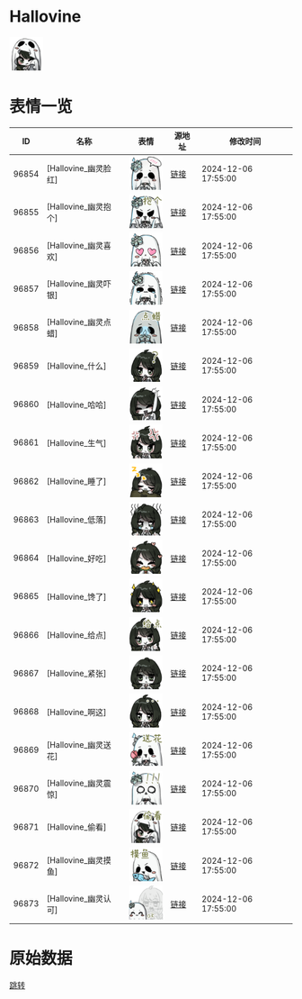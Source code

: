 # Hallovine

<img src="./cover.png" height="60" alt="cover" />

# 表情一览

|ID|名称|表情|源地址|修改时间|
|----|----|----|----|----|
|96854|[Hallovine_幽灵脸红]|<img src="./pic/096854_%5BHallovine_幽灵脸红%5D.png" height="60" alt="幽灵脸红"/>|[链接](https://i0.hdslb.com/bfs/garb/1614539563a4b11f6c513778e1181b1093c314e7.png)|2024-12-06 17:55:00|
|96855|[Hallovine_幽灵抱个]|<img src="./pic/096855_%5BHallovine_幽灵抱个%5D.png" height="60" alt="幽灵抱个"/>|[链接](https://i0.hdslb.com/bfs/garb/2d69417a7a34402a82e02ab8c70798bd59bf21dd.png)|2024-12-06 17:55:00|
|96856|[Hallovine_幽灵喜欢]|<img src="./pic/096856_%5BHallovine_幽灵喜欢%5D.png" height="60" alt="幽灵喜欢"/>|[链接](https://i0.hdslb.com/bfs/garb/50857e16e37c0cdce8acfde20e078b518399c46e.png)|2024-12-06 17:55:00|
|96857|[Hallovine_幽灵吓银]|<img src="./pic/096857_%5BHallovine_幽灵吓银%5D.png" height="60" alt="幽灵吓银"/>|[链接](https://i0.hdslb.com/bfs/garb/5b814b2ba54003ab25fc456113046a9416b6bf39.png)|2024-12-06 17:55:00|
|96858|[Hallovine_幽灵点蜡]|<img src="./pic/096858_%5BHallovine_幽灵点蜡%5D.png" height="60" alt="幽灵点蜡"/>|[链接](https://i0.hdslb.com/bfs/garb/fe5f4a383527f16357bbbd3114e3841cdf1f3036.png)|2024-12-06 17:55:00|
|96859|[Hallovine_什么]|<img src="./pic/096859_%5BHallovine_什么%5D.png" height="60" alt="什么"/>|[链接](https://i0.hdslb.com/bfs/garb/8f46e6bdc17de11620ccf267ea14d6b0287482aa.png)|2024-12-06 17:55:00|
|96860|[Hallovine_哈哈]|<img src="./pic/096860_%5BHallovine_哈哈%5D.png" height="60" alt="哈哈"/>|[链接](https://i0.hdslb.com/bfs/garb/b6f2f572e88f623e89d26331eaf4a88b8ef49da2.png)|2024-12-06 17:55:00|
|96861|[Hallovine_生气]|<img src="./pic/096861_%5BHallovine_生气%5D.png" height="60" alt="生气"/>|[链接](https://i0.hdslb.com/bfs/garb/7eeb6ee31c62be06b4a9e7a6b5306f3629380f9f.png)|2024-12-06 17:55:00|
|96862|[Hallovine_睡了]|<img src="./pic/096862_%5BHallovine_睡了%5D.png" height="60" alt="睡了"/>|[链接](https://i0.hdslb.com/bfs/garb/a30e6e4e9071369f02719b95b68f2285e4012291.png)|2024-12-06 17:55:00|
|96863|[Hallovine_低落]|<img src="./pic/096863_%5BHallovine_低落%5D.png" height="60" alt="低落"/>|[链接](https://i0.hdslb.com/bfs/garb/246bfb48243e91608f3afc02f942e220fd46d691.png)|2024-12-06 17:55:00|
|96864|[Hallovine_好吃]|<img src="./pic/096864_%5BHallovine_好吃%5D.png" height="60" alt="好吃"/>|[链接](https://i0.hdslb.com/bfs/garb/901c4e46d9a352eeb556f8a69e91142a556275ab.png)|2024-12-06 17:55:00|
|96865|[Hallovine_馋了]|<img src="./pic/096865_%5BHallovine_馋了%5D.png" height="60" alt="馋了"/>|[链接](https://i0.hdslb.com/bfs/garb/1c867e1000a6045e39be24ace6b4cd46b54a6c25.png)|2024-12-06 17:55:00|
|96866|[Hallovine_给点]|<img src="./pic/096866_%5BHallovine_给点%5D.png" height="60" alt="给点"/>|[链接](https://i0.hdslb.com/bfs/garb/bf23390fbd9d9f1a3809e47892585194d76d3d68.png)|2024-12-06 17:55:00|
|96867|[Hallovine_紧张]|<img src="./pic/096867_%5BHallovine_紧张%5D.png" height="60" alt="紧张"/>|[链接](https://i0.hdslb.com/bfs/garb/7f3acdad60a9cb87b15dfbab2737277b5e8f9a01.png)|2024-12-06 17:55:00|
|96868|[Hallovine_啊这]|<img src="./pic/096868_%5BHallovine_啊这%5D.png" height="60" alt="啊这"/>|[链接](https://i0.hdslb.com/bfs/garb/c071f1267e9213bfbfa80f4eccdbeec4e4a1bca6.png)|2024-12-06 17:55:00|
|96869|[Hallovine_幽灵送花]|<img src="./pic/096869_%5BHallovine_幽灵送花%5D.png" height="60" alt="幽灵送花"/>|[链接](https://i0.hdslb.com/bfs/garb/0acb4346de47edf8f4c7477afdfb5b639363e712.png)|2024-12-06 17:55:00|
|96870|[Hallovine_幽灵震惊]|<img src="./pic/096870_%5BHallovine_幽灵震惊%5D.png" height="60" alt="幽灵震惊"/>|[链接](https://i0.hdslb.com/bfs/garb/60f8911dc060334cf97380be25957542dd4a596a.png)|2024-12-06 17:55:00|
|96871|[Hallovine_偷看]|<img src="./pic/096871_%5BHallovine_偷看%5D.png" height="60" alt="偷看"/>|[链接](https://i0.hdslb.com/bfs/garb/d747362ba731a246c50ed83ad79ac0b540b2583c.png)|2024-12-06 17:55:00|
|96872|[Hallovine_幽灵摸鱼]|<img src="./pic/096872_%5BHallovine_幽灵摸鱼%5D.png" height="60" alt="幽灵摸鱼"/>|[链接](https://i0.hdslb.com/bfs/garb/5ee398c5c3288d3c7eea0491057ae1ee60112d75.png)|2024-12-06 17:55:00|
|96873|[Hallovine_幽灵认可]|<img src="./pic/096873_%5BHallovine_幽灵认可%5D.png" height="60" alt="幽灵认可"/>|[链接](https://i0.hdslb.com/bfs/garb/b4b3d66e0ed23af8bedddcb5a20b3fbe4c2989ec.png)|2024-12-06 17:55:00|

# 原始数据

[跳转](./raw.json)

